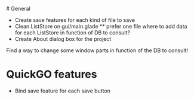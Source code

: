 # General
* Create save features for each kind of file to save
* Clean ListStore on gui/main.glade
** prefer one file where to add data for each ListStore in function of DB to consult?
* Create About dialog box for the project

Find a way to change some window parts in function of the DB to consult!

# QuickGO features
* Bind save feature for each save button
